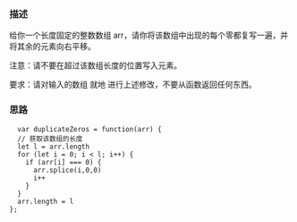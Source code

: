 ### 描述

给你一个长度固定的整数数组 arr，请你将该数组中出现的每个零都复写一遍，并将其余的元素向右平移。

注意：请不要在超过该数组长度的位置写入元素。

要求：请对输入的数组 就地 进行上述修改，不要从函数返回任何东西。

### 思路

```
  var duplicateZeros = function(arr) {
  // 获取该数组的长度
  let l = arr.length
  for (let i = 0; i < l; i++) {
    if (arr[i] === 0) {
      arr.splice(i,0,0)
      i++
    }
  }
  arr.length = l
};
```